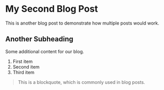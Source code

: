 # My Second Blog Post

This is another blog post to demonstrate how multiple posts would work.

## Another Subheading

Some additional content for our blog.

1. First item
2. Second item
3. Third item

> This is a blockquote, which is commonly used in blog posts.